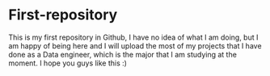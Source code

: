 # First-repository
This is my first repository in Github, I have no idea of what I am doing, but I am happy of being here and I will upload the most of my projects that I have done as a Data engineer, which is the major that I am studying at the moment. I hope you guys like this :)
